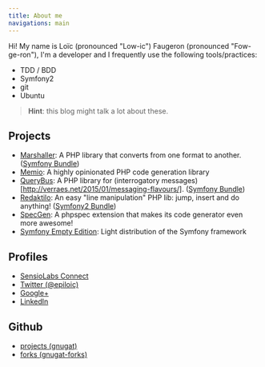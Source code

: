 ```yaml
---
title: About me
navigations: main
---
```


Hi! My name is Loïc (pronounced "Low-ic") Faugeron (pronounced "Fow-ge-ron"),
I'm a developer and I frequently use the following tools/practices:

* TDD / BDD
* Symfony2
* git
* Ubuntu

> **Hint**: this blog might talk a lot about these.

## Projects

* [Marshaller](https://gnugat.github.io/marshaller):
  A PHP library that converts from one format to another.
  ([Symfony Bundle](https://gnugat.github.io/marshaller-bundle))
* [Memio](https://memio.github.io/memio):
  A highly opinionated PHP code generation library
* [QueryBus](https://gnugat.github.io/query-bus):
  A PHP library for (interrogatory messages)[http://verraes.net/2015/01/messaging-flavours/].
  ([Symfony Bundle](https://gnugat.github.io/query-bus-bundle))
* [Redaktilo](https://gnugat.github.io/redaktilo):
  An easy "line manipulation" PHP lib: jump, insert and do anything!
  ([Symfony2 Bundle](https://github.com/gnugat/redaktilo-bundle))
* [SpecGen](https://memio.github.io/spec-gen):
  A phpspec extension that makes its code generator even more awesome!
* [Symfony Empty Edition](https://github.com/gnugat/symfony-empty):
  Light distribution of the Symfony framework

## Profiles

* [SensioLabs Connect](https://connect.sensiolabs.com/profile/gnusat)
* [Twitter (@epiloic)](https://twitter.com/epiloic)
* [Google+](https://plus.google.com/u/1/+Lo%C3%AFcChardonnet/posts)
* [LinkedIn](http://www.linkedin.com/pub/lo%C3%AFc-chardonnet/1a/a92/124)

## Github

* [projects (gnugat)](https://github.com/gnugat)
* [forks (gnugat-forks)](https://github.com/organizations/gnugat-forks)
